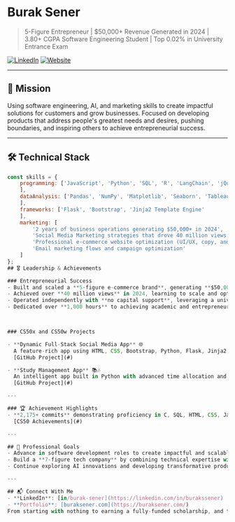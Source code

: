 # Burak Sener

> 5-Figure Entrepreneur | $50,000+ Revenue Generated in 2024 | 3.80+ CGPA Software Engineering Student | Top 0.02% in University Entrance Exam 

[![LinkedIn](https://img.shields.io/badge/LinkedIn-Connect-blue)](https://www.linkedin.com/in/burakssener/)
[![Website](https://img.shields.io/badge/Portfolio-Explore-green)](https://buraksener.com)

---

## 🎯 Mission
Using software engineering, AI, and marketing skills to create impactful solutions for customers and grow businesses. Focused on developing products that address people's greatest needs and desires, pushing boundaries, and inspiring others to achieve entrepreneurial success.

---

## 🛠️ Technical Stack
```javascript
const skills = {
    programming: ['JavaScript', 'Python', 'SQL', 'R', 'LangChain', 'jQuery', 'HTML/CSS/JavaScript', 'C', 'Java'
    ],
    dataAnalysis: ['Pandas', 'NumPy', 'Matplotlib', 'Seaborn', 'Tableau', 'Excel', 'Google Analytics'
    ],
    frameworks: ['Flask', 'Bootstrap', 'Jinja2 Template Engine'
    ],
    marketing: [
        '2 years of business operations generating $50,000+ in 2024',
        'Social Media Marketing strategies that drove 40 million views',
        'Professional e-commerce website optimization (UI/UX, copy, and offers) to increase AOV by $12 across 1,300+ orders',
        'Email marketing flows and campaign optimization'
    ]
};
## 🎖️ Leadership & Achievements

### Entrepreneurial Success
- Built and scaled a **5-figure e-commerce brand**, generating **$50,000+ in revenue in 2024**.
- Achieved over **40 million views** in 2024, learning to scale and optimize brand performance.
- Operated independently with **no capital support**, leveraging a university scholarship earned as a **top 0.02% YKS percentile achiever**.
- Dedicated over **1,000 hours** to achieving academic and entrepreneurial milestones.



### CS50x and CS50w Projects

- **Dynamic Full-Stack Social Media App** 🌐  
  A feature-rich app using HTML, CSS, Bootstrap, Python, Flask, Jinja2, SQLite3.  
  [GitHub Project](#)  

- **Study Management App** 📚🎶  
  An intelligent app built in Python with advanced time allocation and music integration.  
  [GitHub Project](#)  

---

### 🏆 Achievement Highlights
- **2,175+ commits** demonstrating proficiency in C, SQL, HTML, CSS, JavaScript, Flask, Jinja2, Python, and more.  
  [CS50 Achievements](#)

---

## 🎯 Professional Goals
- Advance in software development roles to create impactful and scalable tech solutions.
- Build a **7-figure tech company** by combining technical expertise with entrepreneurial vision.
- Continue exploring AI innovations and developing transformative products.

---

## 📬 Connect With Me
- **LinkedIn**: [in/burak-sener](https://linkedin.com/in/burakssener)
- **Portfolio**: [buraksener.com](https://buraksener.com/)
From starting with nothing to earning a fully-funded scholarship, and turning that achievement into the foundation for building a 5-figure business at the age of 21 🚀
